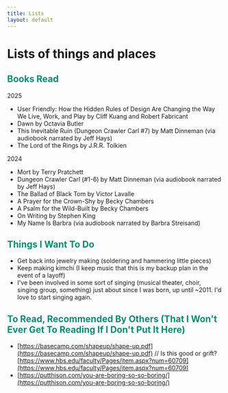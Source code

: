 ```yaml
---
title: Lists
layout: default
---
```


# Lists of things and places

## <font color="#038C73">Books Read</font>
2025
- User Friendly: How the Hidden Rules of Design Are Changing the Way We Live, Work, and Play by Cliff Kuang and Robert Fabricant
- Dawn by Octavia Butler
- This Inevitable Ruin (Dungeon Crawler Carl #7) by Matt Dinneman (via audiobook narrated by Jeff Hays)
- The Lord of the Rings by J.R.R. Tolkien

2024
- Mort by Terry Pratchett
- Dungeon Crawler Carl (#1-6) by Matt Dinneman (via audiobook narrated by Jeff Hays)
- The Ballad of Black Tom by Victor Lavalle
- A Prayer for the Crown-Shy by Becky Chambers
- A Psalm for the Wild-Built by Becky Chambers
- On Writing by Stephen King
- My Name Is Barbra (via audiobook narrated by Barbra Streisand)

## <font color="#038C73">Things I Want To Do</font>
- Get back into jewelry making (soldering and hammering little pieces)
- Keep making kimchi (I keep music that this is my backup plan in the event of a layoff)
- I've been involved in some sort of singing (musical theater, choir, singing group, something) just about since I was born, up until ~2011. I'd love to start singing again. 


## <font color="#038C73">To Read, Recommended By Others (That I Won't Ever Get To Reading If I Don't Put It Here)</font>
- [https://basecamp.com/shapeup/shape-up.pdf](https://basecamp.com/shapeup/shape-up.pdf) // Is this good or grift? [https://www.hbs.edu/faculty/Pages/item.aspx?num=60709](https://www.hbs.edu/faculty/Pages/item.aspx?num=60709)
- [https://putthison.com/you-are-boring-so-so-boring/](https://putthison.com/you-are-boring-so-so-boring/)